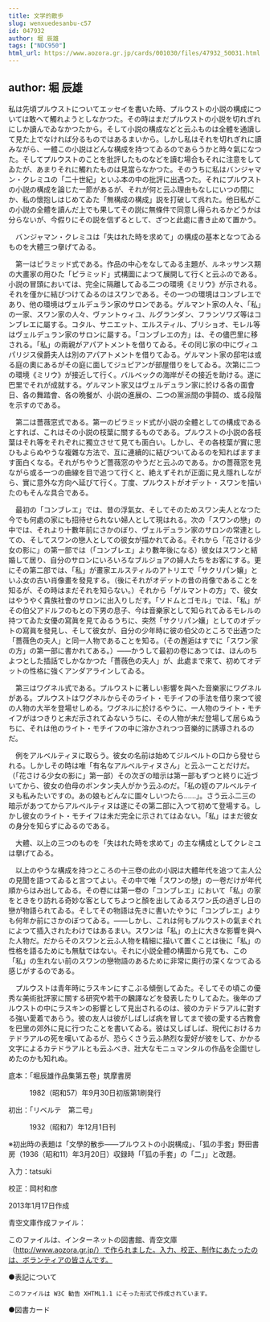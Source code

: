 ```yaml
---
title: 文学的散歩
slug: wenxuedesanbu-c57
id: 047932
author: 堀 辰雄
tags: ["NDC950"]
html_url: https://www.aozora.gr.jp/cards/001030/files/47932_50031.html
---
```


## author: 堀 辰雄

私は先頃プルウストについてエッセイを書いた時、プルウストの小説の構成については敢へて觸れようとしなかつた。その時はまだプルウストの小説を切れぎれにしか讀んでゐなかつたから。そして小説の構成などと云ふものは全體を通讀して見た上でなければ分るものではあるまいから。しかし私はそれを切れぎれに讀みながら、一體この小説はどんな構成を持つてゐるのであらうかと時々氣になつた。そしてプルウストのことを批評したものなどを讀む場合もそれに注意をしてゐたが、あまりそれに觸れたものは見當らなかつた。そのうちに私はバンジャマン・クレミユの「二十世紀」といふ本の中の批評に出遇つた。それにプルウストの小説の構成を論じた一節があるが、それが何と云ふ理由もなしにいつの間にか、私の懷抱しはじめてゐた「無構成の構成」説を打破して呉れた。他日私がこの小説の全體を讀んだ上でも果してその説に無條件で同意し得られるかどうかは分らないが、今假りにその説を信ずるとして、ざつと此處に書き止めて置かう。

　バンジャマン・クレミユは「失はれた時を求めて」の構成の基本となつてゐるものを大體三つ擧げてゐる。

　第一はピラミッド式である。作品の中心をなしてゐる主題が、ルネッサンス期の大畫家の用ひた「ピラミッド」式構圖によつて展開して行くと云ふのである。小説の冒頭においては、完全に隔離してゐる二つの環境《ミリウ》が示される。それを僅かに結びつけてゐるのはスワンである。その一つの環境はコンブレエであり、他の環境はヴェルデュラン家のサロンである。ゲルマント家の人々、「私」の一家、スワン家の人々、ヴァントゥィユ、ルグランダン、フランソワズ等はコンブレエに屬する。コタル、サニエット、エルスティル、ブリショオ、モレル等はヴェルデュラン家のサロンに屬する。「コンブレエの方」は、その儘巴里に移される。「私」の兩親がアパアトメントを借りてゐる。その同じ家の中にヴィユパリジス侯爵夫人は別のアパアトメントを借りてゐる。ゲルマント家の邸宅は或る庭の奧にあるがその庭に面してジュピアンが部屋借りをしてゐる。次第に二つの環境《ミリウ》が接近して行く。バルベックの海岸がその接近を助ける。遂に巴里でそれが成就する。ゲルマント家又はヴェルデュラン家に於ける各の面會日、各の舞踏會、各の晩餐が、小説の進展の、二つの黨派間の爭鬪の、或る段階を示すのである。

　第二は薔薇窓式である。第一のピラミッド式が小説の全體としての構成であるとすれば、これはその小説の枝葉に關するものである。プルウストの小説の各枝葉はそれ等をそれぞれに獨立させて見ても面白い。しかし、その各枝葉が實に思ひもよらぬやうな複雜な方法で、互に連續的に結びついてゐるのを知ればますます面白くなる。それがちやうど薔薇窓のやうだと云ふのである。かの薔薇窓を見ながら或る一つの曲線を目で追つて行くと、絶えずそれが正面に見え隱れしながら、實に意外な方向へ延びて行く。丁度、プルウストがオデット・スワンを描いたのもそんな具合である。

　最初の「コンブレエ」では、昔の浮氣女、そしてそのためスワン夫人となつた今でも何處の家にも招待せられない婦人として現はれる。次の「スワンの戀」の中では、それより十數年前にさかのぼり、ヴェルデュラン家のサロンの常連としての、そしてスワンの戀人としての彼女が描かれてゐる。それから「花さける少女の影に」の第一部では（「コンブレエ」より數年後になる）彼女はスワンと結婚して居り、自分のサロンにいろいろなブルジョアの婦人たちをお客にする。更にその第二部では、「私」が畫家エルスティルのアトリエで「サクリパン孃」といふ女の古い肖像畫を發見する。（後にそれがオデットの昔の肖像であることを知るが、その時はまだそれを知らない。）それから「ゲルマントの方」で、彼女はやうやく貴族社會のサロンに出入りしだす。「ソドムとゴモル」では、「私」がその伯父アドルフのもとの下男の息子、今は音樂家として知られてゐるモレルの持つてゐた女優の寫眞を見てゐるうちに、突然「サクリパン孃」としてのオデットの寫眞を發見し、そして彼女が、自分の少年時に彼の伯父のところで出遇つた「薔薇色の夫人」と同一人物であることを知る。（その邂逅はすでに「スワン家の方」の第一部に書かれてある。）――かうして最初の卷にあつては、ほんのちよつとした插話でしかなかつた「薔薇色の夫人」が、此處まで來て、初めてオデットの性格に強くアンダアラインしてゐる。

　第三はワグネル式である。プルウストに著しい影響を與へた音樂家にワグネルがある。プルウストはワグネルからそのライト・モチイフの手法を借り來つて彼の人物の大半を登場せしめる。ワグネルに於けるやうに、一人物のライト・モチイフがはつきりと未だ示されてゐないうちに、その人物が未だ登場して居らぬうちに、それは他のライト・モチイフの中に溶かされつつ音樂的に誘導されるのだ。

　例をアルベルティヌに取らう。彼女の名前は始めてジルベルトの口から發せられる。しかしその時は唯「有名なアルベルティヌさん」と云ふ一ことだけだ。（「花さける少女の影に」第一部）その次ぎの暗示は第一部もずつと終りに近づいてから、彼女の伯母のボンタン夫人がかう云ふのだ。「私の姪のアルベルテイヌも私みたいですの。あの娘もどんなに圖々しいつたら……」。さう云ふ二三の暗示があつてからアルベルティヌは遂にその第二部に入つて初めて登場する。しかし彼女のライト・モチイフは未だ完全に示されてはゐない。「私」はまだ彼女の身分を知らずにゐるのである。

　大體、以上の三つのものを「失はれた時を求めて」の主な構成としてクレミユは擧げてゐる。

　以上のやうな構成を持つところの十三卷の此の小説は大體年代を追つて主人公の見聞を語つてゐると言つてよい。その中で唯「スワンの戀」の一卷だけが年代順からはみ出してゐる。その卷には第一卷の「コンブレエ」において「私」の家をときをり訪れる奇妙な客としてちよつと顏を出してゐるスワン氏の過ぎし日の戀が物語られてゐる。そしてその物語は先きに書いたやうに「コンブレエ」よりも何年か前にさかのぼつてゐる。――しかし、これは何もプルウストの氣まぐれによつて插入されたわけではあるまい。スワンは「私」の上に大きな影響を與へた人物だ。だからそのスワンと云ふ人物を精細に描いて置くことは後に「私」の性格を語るためにも無駄ではない。それに小説全體の構圖から見ても、この「私」の生れない前のスワンの戀物語のあるために非常に奧行の深くなつてゐる感じがするのである。

　プルウストは青年時にラスキンにすこぶる傾倒してゐた。そしてその頃この優秀な美術批評家に關する研究や若干の飜譯などを發表したりしてゐた。後年のプルウストの中にラスキンの影響として見出されるのは、彼のカテドラアルに對する強い愛着であらう。彼の友人は彼がしばしば病を冒してまで彼の愛する古教會を巴里の郊外に見に行つたことを書いてゐる。彼は又しばしば、現代におけるカテドラアルの死を嘆いてゐるが、恐らくさう云ふ熱烈な愛好が彼をして、かかる文字によるカテドラアルとも云ふべき、壯大なモニュマンタルの作品を企圖せしめたのかも知れぬ。













底本：「堀辰雄作品集第五卷」筑摩書房

　　　1982（昭和57）年9月30日初版第1刷発行

初出：「リベルテ　第二号」

　　　1932（昭和7）年12月1日刊

※初出時の表題は「文學的散歩――プルウストの小説構成」、「狐の手套」野田書房（1936（昭和11）年3月20日）収録時「「狐の手套」の「二」」と改題。

入力：tatsuki

校正：岡村和彦

2013年1月17日作成

青空文庫作成ファイル：

このファイルは、インターネットの図書館、青空文庫（http://www.aozora.gr.jp/）で作られました。入力、校正、制作にあたったのは、ボランティアの皆さんです。











●表記について


	このファイルは W3C 勧告 XHTML1.1 にそった形式で作成されています。







●図書カード